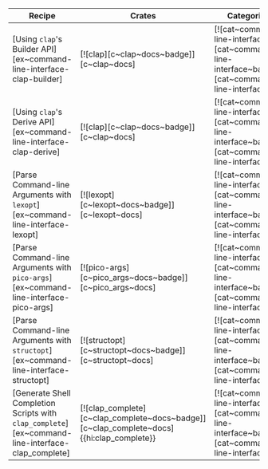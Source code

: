 | Recipe | Crates | Categories |
|--------|--------|------------|
| [Using `clap`'s Builder API][ex~command-line-interface-clap-builder] | [![clap][c~clap~docs~badge]][c~clap~docs] | [![cat~command-line-interface][cat~command-line-interface~badge]][cat~command-line-interface] |
| [Using `clap`'s Derive API][ex~command-line-interface-clap-derive] | [![clap][c~clap~docs~badge]][c~clap~docs] | [![cat~command-line-interface][cat~command-line-interface~badge]][cat~command-line-interface] |
| [Parse Command-line Arguments with `lexopt`][ex~command-line-interface-lexopt] | [![lexopt][c~lexopt~docs~badge]][c~lexopt~docs] | [![cat~command-line-interface][cat~command-line-interface~badge]][cat~command-line-interface] |
| [Parse Command-line Arguments with `pico-args`][ex~command-line-interface-pico-args] | [![pico-args][c~pico_args~docs~badge]][c~pico_args~docs] | [![cat~command-line-interface][cat~command-line-interface~badge]][cat~command-line-interface] |
| [Parse Command-line Arguments with `structopt`][ex~command-line-interface-structopt] | [![structopt][c~structopt~docs~badge]][c~structopt~docs] | [![cat~command-line-interface][cat~command-line-interface~badge]][cat~command-line-interface] |
| [Generate Shell Completion Scripts with `clap_complete`][ex~command-line-interface-clap_complete] | [![clap_complete][c~clap_complete~docs~badge]][c~clap_complete~docs]{{hi:clap_complete}} | [![cat~command-line-interface][cat~command-line-interface~badge]][cat~command-line-interface] |

